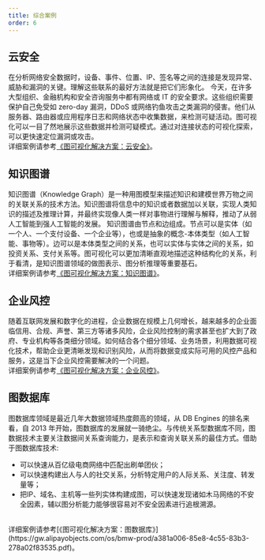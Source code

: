 ```yaml
---
title: 综合案例
order: 6
---
```


##  云安全

在分析网络安全数据时，设备、事件、位置、IP、签名等之间的连接是发现异常、威胁和漏洞的关键。理解这些联系的最好方法就是把它们形象化。
今天，在许多大型组织、金融机构和安全咨询服务中都有网络或 IT 的安全要求。这些组织需要保护自己免受如 zero-day 漏洞，DDoS 或网络钓鱼攻击之类漏洞的侵害。他们从服务器、路由器或应用程序日志和网络状态中收集数据，来检测可疑活动。图可视化可以一目了然地展示这些数据并检测可疑模式。通过对连接状态的可视化探索，可以更快速定位漏洞或攻击。
<br />
详细案例请参考[《图可视化解决方案：云安全》](https://gw.alipayobjects.com/os/bmw-prod/6badedb4-5bed-4cb8-b39a-132e7e19603b.pdf)。

##  知识图谱

知识图谱（Knowledge Graph）是一种用图模型来描述知识和建模世界万物之间的关联关系的技术方法。知识图谱将信息中的知识或者数据加以关联，实现人类知识的描述及推理计算，并最终实现像人类一样对事物进行理解与解释，推动了从弱人工智能到强人工智能的发展。
知识图谱由节点和边组成。节点可以是实体（如一个人、一个支付设备、一个企业等），也或是抽象的概念-本体类型（如人工智能、事物等）。边可以是本体类型之间的关系，也可以实体与实体之间的关系，如投资关系、支付关系等。图可视化可以更加清晰直观地描述这种结构化的关系，利于看清，是知识图谱领域的做图表示、图分析推理等重要基石。
<br />
详细案例请参考[《图可视化解决方案：知识图谱》](https://gw.alipayobjects.com/os/bmw-prod/660e1732-ff10-4f00-8594-a08d5a2d11d8.pdf)。

## 企业风控

随着互联网发展和数字化的进程，企业数据在规模上几何增长，越来越多的企业面临信用、合规、声誉、第三方等诸多风险，企业风险控制的需求甚至也扩大到了政府、专业机构等各类细分领域。如何结合各个细分领域、业务场景，利用数据可视化技术，帮助企业更清晰发现和识别风险，从而将数据变成实际可用的风控产品和服务，这是当下企业风控需要解决的一个问题。
<br />
详细案例请参考[《图可视化解决方案：企业风控》](https://gw.alipayobjects.com/os/bmw-prod/0b872268-1388-457f-9358-c41327a861e1.pdf)。


## 图数据库

图数据库领域是最近几年大数据领域热度颇高的领域，从 DB Engines 的排名来看，自 2013 年开始，图数据库的发展就一骑绝尘。与传统关系型数据库不同，图数据技术主要关注数据间关系查询能力，是表示和查询关联关系的最佳方式。借助于图数据库技术:

- 可以快速从百亿级电商网络中匹配出刷单团伙；
- 可以快速构建出人与人的社交关系，分析特定用户的人际关系、关注度、转发量等；
- 把IP、域名、主机等一些列实体构建成图，可以快速发现诸如木马网络的不安全因素，辅以图分析能力能够很容易对不安全因素进行追根溯源。
<br />
详细案例请参考[《图可视化解决方案：图数据库》](https://gw.alipayobjects.com/os/bmw-prod/a381a006-85e8-4c55-83b3-278a02f83535.pdf)。
